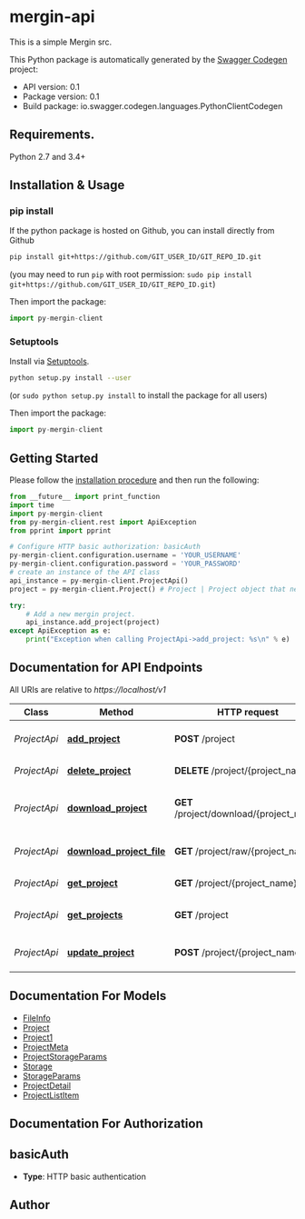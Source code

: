 # mergin-api
This is a simple Mergin src.

This Python package is automatically generated by the [Swagger Codegen](https://github.com/swagger-api/swagger-codegen) project:

- API version: 0.1
- Package version: 0.1
- Build package: io.swagger.codegen.languages.PythonClientCodegen

## Requirements.

Python 2.7 and 3.4+

## Installation & Usage
### pip install

If the python package is hosted on Github, you can install directly from Github

```sh
pip install git+https://github.com/GIT_USER_ID/GIT_REPO_ID.git
```
(you may need to run `pip` with root permission: `sudo pip install git+https://github.com/GIT_USER_ID/GIT_REPO_ID.git`)

Then import the package:
```python
import py-mergin-client 
```

### Setuptools

Install via [Setuptools](http://pypi.python.org/pypi/setuptools).

```sh
python setup.py install --user
```
(or `sudo python setup.py install` to install the package for all users)

Then import the package:
```python
import py-mergin-client
```

## Getting Started

Please follow the [installation procedure](#installation--usage) and then run the following:

```python
from __future__ import print_function
import time
import py-mergin-client
from py-mergin-client.rest import ApiException
from pprint import pprint

# Configure HTTP basic authorization: basicAuth
py-mergin-client.configuration.username = 'YOUR_USERNAME'
py-mergin-client.configuration.password = 'YOUR_PASSWORD'
# create an instance of the API class
api_instance = py-mergin-client.ProjectApi()
project = py-mergin-client.Project() # Project | Project object that needs to be added to the database.

try:
    # Add a new mergin project.
    api_instance.add_project(project)
except ApiException as e:
    print("Exception when calling ProjectApi->add_project: %s\n" % e)

```

## Documentation for API Endpoints

All URIs are relative to *https://localhost/v1*

Class | Method | HTTP request | Description
------------ | ------------- | ------------- | -------------
*ProjectApi* | [**add_project**](docs/ProjectApi.md#add_project) | **POST** /project | Add a new mergin project.
*ProjectApi* | [**delete_project**](docs/ProjectApi.md#delete_project) | **DELETE** /project/{project_name} | Delete a project.
*ProjectApi* | [**download_project**](docs/ProjectApi.md#download_project) | **GET** /project/download/{project_name} | Download dir for single project.
*ProjectApi* | [**download_project_file**](docs/ProjectApi.md#download_project_file) | **GET** /project/raw/{project_name} | Download single project file.
*ProjectApi* | [**get_project**](docs/ProjectApi.md#get_project) | **GET** /project/{project_name} | Find project by name.
*ProjectApi* | [**get_projects**](docs/ProjectApi.md#get_projects) | **GET** /project | Find all mergin projects.
*ProjectApi* | [**update_project**](docs/ProjectApi.md#update_project) | **POST** /project/{project_name} | Update an existing project.


## Documentation For Models

 - [FileInfo](docs/FileInfo.md)
 - [Project](docs/Project.md)
 - [Project1](docs/Project1.md)
 - [ProjectMeta](docs/ProjectMeta.md)
 - [ProjectStorageParams](docs/ProjectStorageParams.md)
 - [Storage](docs/Storage.md)
 - [StorageParams](docs/StorageParams.md)
 - [ProjectDetail](docs/ProjectDetail.md)
 - [ProjectListItem](docs/ProjectListItem.md)


## Documentation For Authorization


## basicAuth

- **Type**: HTTP basic authentication


## Author



